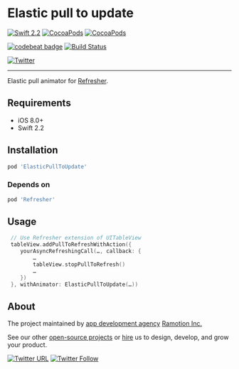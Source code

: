 # Elastic pull to update
[![Swift 2.2](https://img.shields.io/badge/Swift-2.2-green.svg?style=flat)](https://developer.apple.com/swift/)
[![CocoaPods](https://img.shields.io/cocoapods/p/ElasticPullToUpdate.svg)](https://cocoapods.org/pods/ElasticPullToUpdate)
[![CocoaPods](https://img.shields.io/cocoapods/v/ElasticPullToUpdate.svg)](http://cocoapods.org/pods/ElasticPullToUpdate)

[![codebeat badge](https://codebeat.co/badges/3dff0f8e-0b09-4d99-9120-cf222f862695)](https://codebeat.co/projects/github-com-ramotion-elastic-pull-to-update)
[![Build Status](https://travis-ci.org/Ramotion/elastic-pull-to-update.svg?branch=master)](https://travis-ci.org/Ramotion/elastic-pull-to-update)

[![Twitter](https://img.shields.io/badge/Twitter-@Ramotion-blue.svg?style=flat)](http://twitter.com/Ramotion)

----
Elastic pull animator for [Refresher](https://github.com/jcavar/refresher).

## Requirements

- iOS 8.0+
- Swift 2.2

## Installation

```ruby
pod 'ElasticPullToUpdate'
```

### Depends on

```ruby
pod 'Refresher'
```

## Usage

```swift
 // Use Refresher extension of UITableView
 tableView.addPullToRefreshWithAction({
    yourAsyncRefreshingCall(…, callback: {
        …
        tableView.stopPullToRefresh()
        …
    })
 }, withAnimator: ElasticPullToUpdate(…))
 ```

## About

The project maintained by [app development agency](https://ramotion.com?utm_source=gthb&utm_medium=special&utm_campaign=reel-search) [Ramotion Inc.](https://ramotion.com?utm_source=gthb&utm_medium=special&utm_campaign=reel-search)

See our other [open-source projects](https://github.com/ramotion) or [hire](https://ramotion.com?utm_source=gthb&utm_medium=special&utm_campaign=reel-search) us to design, develop, and grow your product.

[![Twitter URL](https://img.shields.io/twitter/url/http/shields.io.svg?style=social)](https://twitter.com/intent/tweet?text=https://github.com/ramotion/reel-search)
[![Twitter Follow](https://img.shields.io/twitter/follow/ramotion.svg?style=social)](https://twitter.com/ramotion)
